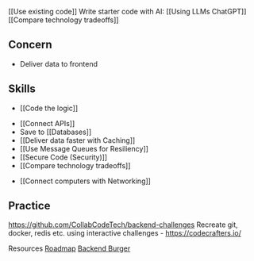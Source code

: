
[[Use existing code]]
Write starter code with AI: [[Using LLMs ChatGPT]]
[[Compare technology tradeoffs]]
## Concern
* Deliver data to frontend
## Skills
* [[Code the logic]]
- [[Connect APIs]]
- Save to [[Databases]]
- [[Deliver data faster with Caching]]
- [[Use Message Queues for Resiliency]]
- [[Secure Code (Security)]]
- [[Compare technology tradeoffs]]
* [[Connect computers with Networking]]

## Practice
https://github.com/CollabCodeTech/backend-challenges
Recreate git, docker, redis etc. using interactive challenges - https://codecrafters.io/

Resources
[Roadmap](https://roadmap.sh/backend)
[Backend Burger](https://www.linkedin.com/posts/alexxubyte_systemdesign-coding-interviewtips-activity-7043971436624924673-BjFa?utm_source=share&utm_medium=member_desktop)